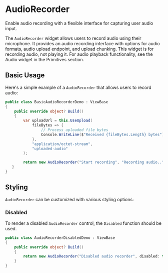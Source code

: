 # AudioRecorder

<Ingress>
Enable audio recording with a flexible interface for capturing user audio input.
</Ingress>

The `AudioRecorder` widget allows users to record audio using their microphone. It provides an audio recording interface with options for audio formats, audio upload endpoint, and upload chunking. This widget is for recording audio, not playing it. For audio playback functionality, see the Audio widget in the Primitives section.

## Basic Usage

Here's a simple example of a `AudioRecorder` that allows users to record audio:

```csharp demo-below
public class BasicAudioRecorderDemo : ViewBase
{
    public override object? Build()
    {
        var uploadUrl = this.UseUpload(
            fileBytes => {
                // Process uploaded file bytes
                Console.WriteLine($"Received {fileBytes.Length} bytes");
            },
            "application/octet-stream",
            "uploaded-audio"
        );

        return new AudioRecorder("Start recording", "Recording audio..").UploadUrl(uploadUrl.Value).ChunkInterval(3000);
   }     
}    
```

## Styling

`AudioRecorder` can be customized with various styling options:

### Disabled

To render a disabled `AudioRecorder` control, the `Disabled` function should be used.

```csharp demo-below
public class AudioRecorderDisabledDemo : ViewBase
{
    public override object? Build()
    {
        return new AudioRecorder("Disabled audio recorder", disabled: true);
    }
}    
```

<WidgetDocs Type="Ivy.AudioRecorder" ExtensionTypes="Ivy.AudioRecorderExtensions" SourceUrl="https://github.com/Ivy-Interactive/Ivy-Framework/blob/main/Ivy/Widgets/AudioRecorder.cs"/>